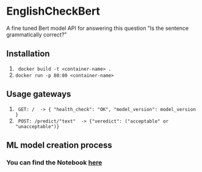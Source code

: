 # EnglishCheckBert
A fine tuned Bert model API for answering this question "Is the sentence grammatically correct?"

## Installation

1. ``` docker build -t <container-name> .```
2. ``` docker run -p 80:80 <container-name> ```

## Usage gateways

1. ``` GET: /  -> { "health_check": "OK", "model_version": model_version }```
2. ``` POST: /predict/"text"  -> {"veredict": ("acceptable" or "unacceptable")}```

## ML model creation process
### You can find the Notebook [here](https://colab.research.google.com/drive/1qFnrOaCxfip0GiDEv_zct1x8UnW93vFQ?usp=sharing)